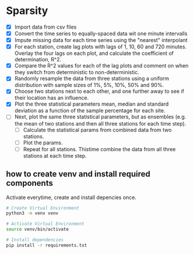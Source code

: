 # Sparsity

- [x] Import data from csv files
- [x] Convert the time series to equally-spaced data wit one minute intervalls
- [x] Impute missing data for each time series using the "nearest" interpolant
- [x] For each station, create lag plots with lags of 1, 10, 60 and 720 minutes. Overlay the four lags on each plot, and calculate the coefficient of determination, R^2.
- [x] Compare the R^2 values for each of the lag plots and comment on when they switch from deterministic to non-deterministic.
- [x] Randomly resample the data from three stations using a uniform distribution with sample sizes of 1%, 5%, 10%, 50% and 90%. 
- [x] Choose two stations next to each other, and one further away to see if their location has an influence.
- [x] Plot the three statistical parameters mean, median and standard deviation as a function of the sample percentage for each site.
- [ ] Next, plot the same three statistical parameters, but as ensembles (e.g. the mean of two stations and then all three stations for each time step).
    * [ ] Calculate the statistical params from combined data from two stations.
    * [ ] Plot the params.
    * [ ] Repeat for all stations. Thistime combine the data from all three stations at each time step.

## how to create venv and install required components

Activate everytime, create and install depencies once.

```bash
# Create Virtual Environment
python3 -m venv venv

# Activate Virtual Environment
source venv/bin/activate

# Install dependencies
pip install -r requirements.txt
```
